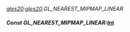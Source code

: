 _[gles20](../../modules/gles20/gles20-module.md):[gles20](../../modules/gles20/gles20-module.md).GL\_NEAREST\_MIPMAP\_LINEAR_
##### Const GL\_NEAREST\_MIPMAP\_LINEAR:[Int](../../modules/wonkey/wonkey-types-int.md)
